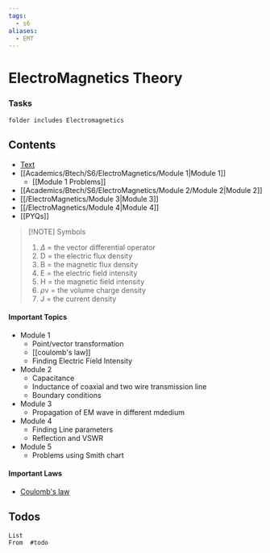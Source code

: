 ```yaml
---
tags:
  - s6
aliases:
  - EMT
---
```


# ElectroMagnetics Theory

### Tasks 
```tasks
folder includes Electromagnetics
```



## Contents
- [Text](https://drive.google.com/file/d/1lFXMNLvuTDy1JrL4NnVrQtpwg9xTWLt3/view?usp=drive_link)
- [[Academics/Btech/S6/ElectroMagnetics/Module 1|Module 1]] 
	- [[Module 1 Problems]]
- [[Academics/Btech/S6/ElectroMagnetics/Module 2/Module 2|Module 2]]
- [[/ElectroMagnetics/Module 3|Module 3]]
- [[/ElectroMagnetics/Module 4|Module 4]]
- [[PYQs]]

> [!NOTE] Symbols
> 1. $\Delta$ = the vector differential operator
> 2. D = the electric flux density
> 3. B = the magnetic flux density
> 4. E = the electric field intensity
> 5. H = the magnetic field intensity
> 6. $\rho$v = the volume charge density
> 7. J = the current density

#### Important Topics
- Module 1 
	- Point/vector transformation
	- [[coulomb's law]]
	- Finding Electric Field Intensity
- Module 2
	- Capacitance
	- Inductance of coaxial and two wire transmission line
	- Boundary conditions
- Module 3
	- Propagation of EM wave in different mdedium
- Module 4
	- Finding Line parameters
	- Reflection and VSWR
- Module 5
	- Problems using Smith chart

#### Important Laws
- [Coulomb's law](coulomb's%20law.md)
## Todos
```dataview
List
From  #todo 
```
